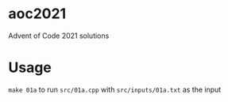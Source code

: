 # aoc2021
Advent of Code 2021 solutions

# Usage
`make 01a` to run `src/01a.cpp` with `src/inputs/01a.txt` as the input
